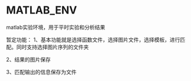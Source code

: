 # MATLAB_ENV
matlab实验环境，用于平时实验和分析结果

暂定功能：
1、基本功能就是选择函数文件，选择图片文件，选择模板，进行匹配。同时支持选择图片序列的文件夹

2、结果的图片保存

3、匹配输出的信息保存为文件
